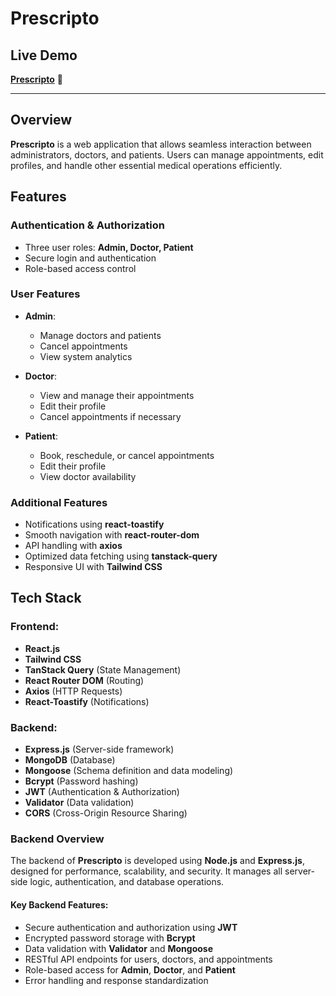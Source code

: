 # Prescripto

## Live Demo

[**Prescripto**](https://prescripto-c3bfc.web.app/) 🚀  

---

## Overview

**Prescripto** is a web application that allows seamless interaction between administrators, doctors, and patients. Users can manage appointments, edit profiles, and handle other essential medical operations efficiently.

## Features

### Authentication & Authorization

- Three user roles: **Admin, Doctor, Patient**
- Secure login and authentication
- Role-based access control

### User Features

- **Admin**:
  - Manage doctors and patients
  - Cancel appointments
  - View system analytics

- **Doctor**:
  - View and manage their appointments
  - Edit their profile
  - Cancel appointments if necessary

- **Patient**:
  - Book, reschedule, or cancel appointments
  - Edit their profile
  - View doctor availability

### Additional Features

- Notifications using **react-toastify**
- Smooth navigation with **react-router-dom**
- API handling with **axios**
- Optimized data fetching using **tanstack-query**
- Responsive UI with **Tailwind CSS**

## Tech Stack

### Frontend:

- **React.js**
- **Tailwind CSS**
- **TanStack Query** (State Management)
- **React Router DOM** (Routing)
- **Axios** (HTTP Requests)
- **React-Toastify** (Notifications)

### Backend:

- **Express.js** (Server-side framework)
- **MongoDB** (Database)
- **Mongoose** (Schema definition and data modeling)
- **Bcrypt** (Password hashing)
- **JWT** (Authentication & Authorization)
- **Validator** (Data validation)
- **CORS** (Cross-Origin Resource Sharing)

### Backend Overview

The backend of **Prescripto** is developed using **Node.js** and **Express.js**, designed for performance, scalability, and security. It manages all server-side logic, authentication, and database operations.

#### Key Backend Features:

- Secure authentication and authorization using **JWT**
- Encrypted password storage with **Bcrypt**
- Data validation with **Validator** and **Mongoose**
- RESTful API endpoints for users, doctors, and appointments
- Role-based access for **Admin**, **Doctor**, and **Patient**
- Error handling and response standardization

